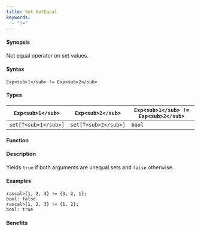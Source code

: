 ```yaml
---
title: Set NotEqual
keywords:
  - "!="
---
```


#### Synopsis

Not equal operator on set values.

#### Syntax

`Exp<sub>1</sub> != Exp<sub>2</sub>`

#### Types


| `Exp<sub>1</sub>`    |  `Exp<sub>2</sub>`    | `Exp<sub>1</sub> != Exp<sub>2</sub>`  |
| --- | --- | --- |
| `set[T<sub>1</sub>]` |  `set[T<sub>2</sub>]` | `bool`                |


#### Function

#### Description

Yields `true` if both arguments are unequal sets and `false` otherwise.

#### Examples


```rascal-shell
rascal>{1, 2, 3} != {3, 2, 1};
bool: false
rascal>{1, 2, 3} != {1, 2};
bool: true
```

#### Benefits


